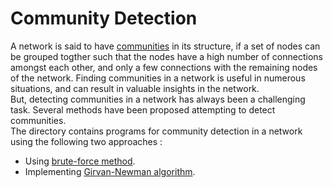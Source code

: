 Community Detection
===================
A network is said to have [communities](https://en.wikipedia.org/wiki/Community_structure) in its structure, if a set of nodes can be grouped togther such that the nodes have a high number of connections amongst each other, and only a few connections with the remaining nodes of the network.
Finding communities in a network is useful in numerous situations, and can result in valuable insights in the network.  
But, detecting communities in a network has always been a challenging task. Several methods have been proposed attempting to detect communities.  
The directory contains programs for community detection in a network using the following two approaches :
* Using [brute-force method](https://en.wikipedia.org/wiki/Brute-force_search).
* Implementing [Girvan-Newman algorithm](https://en.wikipedia.org/wiki/Girvan–Newman_algorithm).
